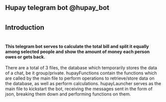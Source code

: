 # <h2> Hupay telegram bot @hupay_bot
  
# <h2> Introduction
# <h4> This telegram bot serves to calculate the total bill and split it equally among selected people and show the amount of money each person owes or gets back.
There are a total of 3 files, the database which temporarily stores the data of a chat, be it group/private. 
hupayFunctions contain the functions which are called by the main file to perform operations to retrieve/store data on the database, as well as perform calculations. hupayLauncher serves as the main file to kickstart the bot, receiving the messages sent in the form of json, breaking them down and performing functions on them.  
